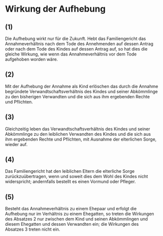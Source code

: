 # Wirkung der Aufhebung



## (1)

 Die Aufhebung wirkt nur für die Zukunft. Hebt das Familiengericht das Annahmeverhältnis nach dem Tode des Annehmenden auf dessen Antrag oder nach dem Tode des Kindes auf dessen Antrag auf, so hat dies die gleiche Wirkung, wie wenn das Annahmeverhältnis vor dem Tode aufgehoben worden wäre.

## (2)

 Mit der Aufhebung der Annahme als Kind erlöschen das durch die Annahme begründete Verwandtschaftsverhältnis des Kindes und seiner Abkömmlinge zu den bisherigen Verwandten und die sich aus ihm ergebenden Rechte und Pflichten.

## (3)

 Gleichzeitig leben das Verwandtschaftsverhältnis des Kindes und seiner Abkömmlinge zu den leiblichen Verwandten des Kindes und die sich aus ihm ergebenden Rechte und Pflichten, mit Ausnahme der elterlichen Sorge, wieder auf.

## (4)

 Das Familiengericht hat den leiblichen Eltern die elterliche Sorge zurückzuübertragen, wenn und soweit dies dem Wohl des Kindes nicht widerspricht; andernfalls bestellt es einen Vormund oder Pfleger.

## (5)

 Besteht das Annahmeverhältnis zu einem Ehepaar und erfolgt die Aufhebung nur im Verhältnis zu einem Ehegatten, so treten die Wirkungen des Absatzes 2 nur zwischen dem Kind und seinen Abkömmlingen und diesem Ehegatten und dessen Verwandten ein; die Wirkungen des Absatzes 3 treten nicht ein. 

